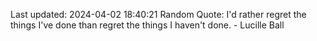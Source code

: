 Last updated: 2024-04-02 18:40:21
Random Quote: I'd rather regret the things I've done than regret the things I haven't done. - Lucille Ball